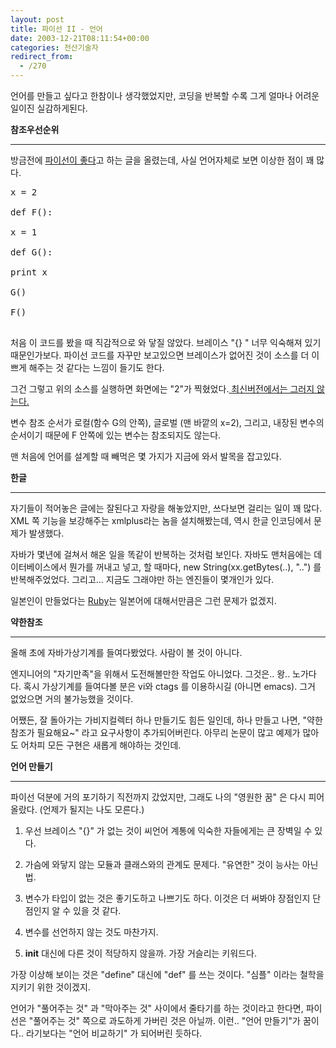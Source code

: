 ```yaml
---
layout: post
title: 파이선 II - 언어
date: 2003-12-21T08:11:54+00:00
categories: 전산기술자
redirect_from:
  - /270
---
```


언어를 만들고 싶다고 한참이나 생각했었지만, 코딩을 반복할 수록 그게 얼마나 어려운 일이진 실감하게된다.

<b>참조우선순위</b>

----

방금전에 <a href="/429" target=aa>파이선이 좋다</a>고 하는 글을 올렸는데, 사실 언어자체로 보면 이상한 점이 꽤 많다.

<pre>x = 2

def F():

x = 1

def G():

print x

G()

F()

</pre>

처음 이 코드를 봤을 때 직감적으로 와 닿질 않았다. 브레이스 "{} " 너무 익숙해져 있기 때문인가보다. 파이선 코드를 자꾸만 보고있으면 브레이스가 없어진 것이 소스를 더 이쁘게 해주는 것 같다는 느낌이 들기도 한다.

그건 그렇고 위의 소스를 실행하면 화면에는 "2"가 찍혔었다.<a href="http://python.kw.ac.kr:8080/python/Introduction/Python2.1a2" target=bb> 최신버전에서는 그러지 않는다.</a>

변수 참조 순서가 로컬(함수 G의 안쪽), 글로벌 (맨 바깥의 x=2), 그리고, 내장된 변수의 순서이기 때문에 F 안쪽에 있는 변수는 참조되지도 않는다.

맨 처음에 언어를 설계할 때 빼먹은 몇 가지가 지금에 와서 발목을 잡고있다.

<b>한글</b>

----

자기들이 적어놓은 글에는 잘된다고 자랑을 해놓았지만, 쓰다보면 걸리는 일이 꽤 많다. XML 쪽 기능을 보강해주는 xmlplus라는 놈을 설치해봤는데, 역시 한글 인코딩에서 문제가 발생했다.

자바가 몇년에 걸쳐서 해온 일을 똑같이 반복하는 것처럼 보인다. 자바도 맨처음에는 데이터베이스에서 뭔가를 꺼내고 넣고, 할 때마다, new String(xx.getBytes(..), "..") 를 반복해주었었다. 그리고... 지금도 그래야만 하는 엔진들이 몇개인가 있다.

일본인이 만들었다는 <a href="/380" target=bb>Ruby</a>는 일본어에 대해서만큼은 그런 문제가 없겠지.

<b>약한참조</b>

----

올해 초에 자바가상기계를 들여다봤었다. 사람이 볼 것이 아니다.

엔지니어의 "자기만족"을 위해서 도전해볼만한 작업도 아니었다. 그것은.. 왕.. 노가다다. 혹시 가상기계를 들여다볼 분은 vi와 ctags 를 이용하시길 (아니면 emacs). 그거 없었으면 거의 불가능했을 것이다.

어쨌든, 잘 돌아가는 가비지컬렉터 하나 만들기도 힘든 일인데, 하나 만들고 나면, "약한참조가 필요해요~" 라고 요구사항이 추가되어버린다. 아무리 논문이 많고 예제가 많아도 어차피 모든 구현은 새롭게 해야하는 것인데.

<b>언어 만들기</b>

----

파이선 덕분에 거의 포기하기 직전까지 갔었지만, 그래도 나의 "영원한 꿈" 은 다시 피어올랐다. (언제가 될지는 나도 모른다.)

1. 우선 브레이스 "{}" 가 없는 것이 씨언어 계통에 익숙한 자들에게는 큰 장벽일 수 있다.

2. 가슴에 와닿지 않는 모듈과 클래스와의 관계도 문제다. "유연한" 것이 능사는 아닌 법.

3. 변수가 타입이 없는 것은 좋기도하고 나쁘기도 하다. 이것은 더 써봐야 장점인지 단점인지 알 수 있을 것 같다.

4. 변수를 선언하지 않는 것도 마찬가지.

5. __init__ 대신에 다른 것이 적당하지 않을까. 가장 거슬리는 키워드다.

가장 이상해 보이는 것은 "define" 대신에 "def" 를 쓰는 것이다. "심플" 이라는 철학을 지키기 위한 것이겠지.

언어가 "풀어주는 것" 과 "막아주는 것" 사이에서 줄타기를 하는 것이라고 한다면, 파이선은 "풀어주는 것" 쪽으로 과도하게 가버린 것은 아닐까. 이런.. "언어 만들기"가 꿈이다.. 라기보다는 "언어 비교하기" 가 되어버린 듯하다.
<div id=comments>
</div>

